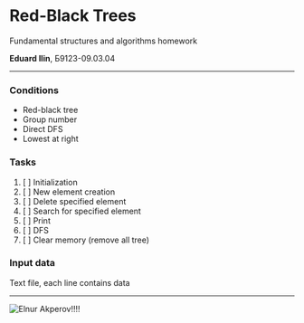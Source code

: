 # Red-Black Trees
Fundamental structures and algorithms homework

**Eduard Ilin**, Б9123-09.03.04

---

### Conditions
* Red-black tree
* Group number
* Direct DFS
* Lowest at right

### Tasks
1. [ ] Initialization
2. [ ] New element creation
3. [ ] Delete specified element
4. [ ] Search for specified element
5. [ ] Print
6. [ ] DFS
7. [ ] Clear memory (remove all tree)

### Input data
Text file, each line contains data

---

![Elnur Akperov!!!!](https://dpud.net/img/memes-rbt/funduk.jpg)
